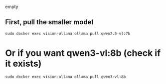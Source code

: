 empty


## First, pull the smaller model
```
sudo docker exec vision-ollama ollama pull qwen2.5-vl:7b

```

# Or if you want qwen3-vl:8b (check if it exists)

```
sudo docker exec vision-ollama ollama pull qwen3-vl:8b
```
